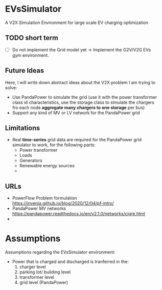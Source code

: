 
# EVsSimulator
A V2X Simulation Environment for large scale EV charging optimization

## TODO short term

- [ ] Do not implement the Grid model yet -> Implement the G2V/V2G EVs gym environment.

 

## Future Ideas
Here, I will write down abstract ideas about the V2X problem I am trying to solve:
- Use PandaPower to simulate the grid (use it with the power transformer class id characteristics, use the storage class to simulate the chargers fro each node **aggregate many chargers to one storage** per bus)
- Support any kind of  MV or LV network for the PandaPower grid

## Limitations
- Real **time-series** grid data are required for the PandaPower grid simulator to work, for the following parts:
    - Power transformer
    - Loads
    - Generators
    - Renewable energy sources
    - 
 ## URLs
 - PowerFlow Problem formulation https://invenia.github.io/blog/2020/12/04/pf-intro/
 - PandaPower MV networks https://pandapower.readthedocs.io/en/v2.1.0/networks/cigre.html
 - 


# Assumptions
Assumptions regarding the EVsSimulator environment:
- Power that is charged and discharged is tranferred in the:
    1. charger level 
    2. parking lot/ building level
    3. transformer level
    4. grid level (PandaPower)
 

